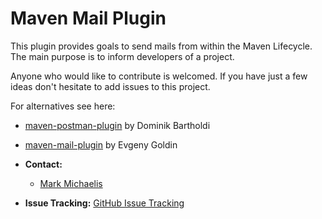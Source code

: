 Maven Mail Plugin
==========================

This plugin provides goals to send mails from within the Maven Lifecycle.
The main purpose is to inform developers of a project.

Anyone who would like to contribute is welcomed. If you have just a few ideas
don't hesitate to add issues to this project.

For alternatives see here:

* [maven-postman-plugin](http://doc.fortysix.ch/maven/maven-postman-plugin/) by Dominik Bartholdi
* [maven-mail-plugin](http://evgeny-goldin.com/wiki/Maven-mail-plugin) by Evgeny Goldin

* **Contact:**
    * [Mark Michaelis](https://github.com/mmichaelis)
* **Issue Tracking:** [GitHub Issue Tracking](https://github.com/mmichaelis/maven-mail-plugin/issues)